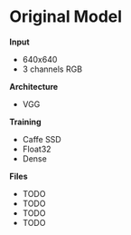 # Original Model

__Input__
+ 640x640
+ 3 channels RGB

__Architecture__
+ VGG

__Training__
+ Caffe SSD
+ Float32
+ Dense

__Files__
+ TODO
+ TODO
+ TODO
+ TODO
